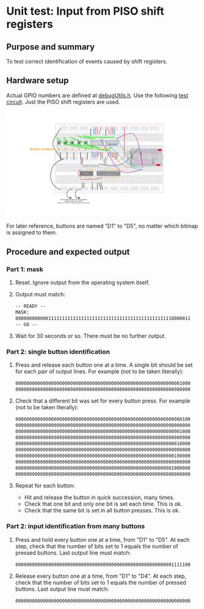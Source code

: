 # Unit test: Input from PISO shift registers

## Purpose and summary

To test correct identification of events caused by shift registers.

## Hardware setup

Actual GPIO numbers are defined at [debugUtils.h](./debugUtils.h).
Use the following [test circuit](../../Protoboards/ProtoBoard-ESP32-Dekvit-C-2.diy).
Just the PISO shift registers are used.

![Test circuit image](../../Protoboards/ProtoBoard-ESP32-Dekvit-C-2.png)

For later reference, buttons are named "D1" to "D5", no matter which bitmap is assigned to them.

## Procedure and expected output

### Part 1: mask

1. Reset. Ignore output from the operating system itself.

2. Output must match:

   ```text
   -- READY --
   MASK:
   0000000000001111111111111111111111111111111111111111111110000011
   -- GO --
   ```

3. Wait for 30 seconds or so. There must be no further output.

### Part 2: single button identification

1. Press and release each button one at a time. A single bit should be set for each pair of output lines. For example (not to be taken literally):

   ```text
   0000000000000000000000000000000000000000000000000000000000001000
   0000000000000000000000000000000000000000000000000000000000000000
   ```

2. Check that a different bit was set for every button press. For example (not to be taken literally):

   ```text
   0000000000000000000000000000000000000000000000000000000000000100
   0000000000000000000000000000000000000000000000000000000000000000
   0000000000000000000000000000000000000000000000000000000000001000
   0000000000000000000000000000000000000000000000000000000000000000
   0000000000000000000000000000000000000000000000000000000000010000
   0000000000000000000000000000000000000000000000000000000000000000
   0000000000000000000000000000000000000000000000000000000000100000
   0000000000000000000000000000000000000000000000000000000000000000
   0000000000000000000000000000000000000000000000000000000001000000
   0000000000000000000000000000000000000000000000000000000000000000
   ```

3. Repeat for each button:

   - Hit and release the button in quick succession, many times.
   - Check that one bit and only one bit is set each time. This is ok.
   - Check that the same bit is set in all button presses. This is ok.

### Part 2: input identification from many buttons

1. Press and hold every button one at a time, from "D1" to "D5". At each step, check that the number of bits set to 1 equals the number of pressed buttons. Last output line must match:

   ```text
   0000000000000000000000000000000000000000000000000000000001111100
   ```

2. Release every button one at a time, from "D1" to "D4". At each step, check that the number of bits set to 1 equals the number of pressed buttons. Last output line must match:

   ```text
   0000000000000000000000000000000000000000000000000000000000000000
   ```
